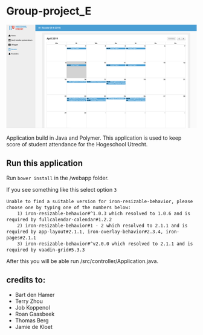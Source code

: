 # Group-project_E

![Homescreen](Agenda.png)

Application build in Java and Polymer. This application is used to keep score of student attendance for the Hogeschool Utrecht.

## Run this application

Run `bower install` in the /webapp folder. 

If you see something like this select option `3`
```
Unable to find a suitable version for iron-resizable-behavior, please choose one by typing one of the numbers below:
    1) iron-resizable-behavior#^1.0.3 which resolved to 1.0.6 and is required by fullcalendar-calendar#1.2.2
    2) iron-resizable-behavior#1 - 2 which resolved to 2.1.1 and is required by app-layout#2.1.1, iron-overlay-behavior#2.3.4, iron-pages#2.1.1
    3) iron-resizable-behavior#^v2.0.0 which resolved to 2.1.1 and is required by vaadin-grid#5.3.3
```

After this you will be able run /src/controller/Application.java. 

## credits to:
- Bart den Hamer
- Terry Zhou
- Job Koppenol
- Roan Gaasbeek
- Thomas Berg
- Jamie de Kloet
